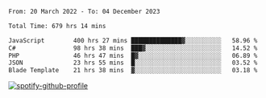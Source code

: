 <!--START_SECTION:waka-->

```txt
From: 20 March 2022 - To: 04 December 2023

Total Time: 679 hrs 14 mins

JavaScript        400 hrs 27 mins ██████████████▓░░░░░░░░░░   58.96 %
C#                98 hrs 38 mins  ███▓░░░░░░░░░░░░░░░░░░░░░   14.52 %
PHP               46 hrs 47 mins  █▓░░░░░░░░░░░░░░░░░░░░░░░   06.89 %
JSON              23 hrs 55 mins  █░░░░░░░░░░░░░░░░░░░░░░░░   03.52 %
Blade Template    21 hrs 38 mins  ▓░░░░░░░░░░░░░░░░░░░░░░░░   03.18 %
```

<!--END_SECTION:waka-->
[![spotify-github-profile](https://spotify-github-profile.vercel.app/api/view?uid=c00zprrvy9xiloa9qnco3hmng&cover_image=true&theme=novatorem&show_offline=false&background_color=121212&bar_color=53b14f&bar_color_cover=false)](https://spotify-github-profile.vercel.app/api/view?uid=c00zprrvy9xiloa9qnco3hmng&redirect=true)



